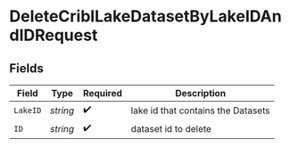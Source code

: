 # DeleteCriblLakeDatasetByLakeIDAndIDRequest


## Fields

| Field                              | Type                               | Required                           | Description                        |
| ---------------------------------- | ---------------------------------- | ---------------------------------- | ---------------------------------- |
| `LakeID`                           | *string*                           | :heavy_check_mark:                 | lake id that contains the Datasets |
| `ID`                               | *string*                           | :heavy_check_mark:                 | dataset id to delete               |